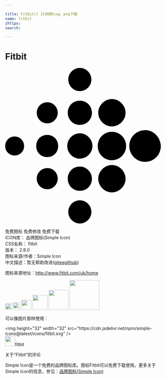 ```yaml
---

title: Fitbit() ICON转svg、png下载
name: fitbit
zhTips: 
search: 

---
```


# Fitbit  <small style="font-size: 60%;font-weight: 100"></small>

<div id="svg" class="svg-wrap">
<svg role="img" viewBox="0 0 24 24" xmlns="http://www.w3.org/2000/svg"><title>Fitbit icon</title><path d="M13.298 1.825c0 .976-.81 1.785-1.786 1.785-.972 0-1.784-.81-1.784-1.785 0-.973.813-1.785 1.784-1.785.976 0 1.786.813 1.786 1.785zm-1.786 3.243c-1.052 0-1.863.81-1.863 1.866 0 1.053.81 1.865 1.865 1.865 1.053 0 1.865-.811 1.865-1.865s-.825-1.866-1.875-1.866h.008zm0 5.029c-1.052 0-1.945.891-1.945 1.945s.894 1.945 1.947 1.945 1.946-.891 1.946-1.945-.894-1.945-1.946-1.945h-.002zm0 5.107c-1.052 0-1.863.81-1.863 1.864s.81 1.866 1.865 1.866c1.053 0 1.865-.811 1.865-1.866 0-.972-.825-1.864-1.875-1.864h.008zm0 5.191c-.972 0-1.784.809-1.784 1.784 0 .97.813 1.781 1.784 1.781.977 0 1.786-.809 1.786-1.784 0-.973-.81-1.781-1.786-1.781zM16.46 4.823c-1.136 0-2.108.977-2.108 2.111 0 1.134.973 2.107 2.108 2.107 1.135 0 2.106-.975 2.106-2.107 0-1.135-.972-2.109-2.106-2.109v-.002zm0 5.03c-1.216 0-2.19.973-2.19 2.19 0 1.216.975 2.187 2.19 2.187 1.215 0 2.189-.971 2.189-2.189 0-1.216-.974-2.188-2.189-2.188zm0 5.108c-1.136 0-2.108.976-2.108 2.107 0 1.135.973 2.109 2.108 2.109 1.135 0 2.106-.976 2.106-2.109s-.971-2.107-2.106-2.107zm5.106-5.353c-1.296 0-2.43 1.055-2.43 2.434 0 1.297 1.051 2.433 2.43 2.433 1.381 0 2.434-1.065 2.434-2.444-.082-1.382-1.135-2.431-2.434-2.431v.008zM6.486 5.312c-.892 0-1.62.73-1.62 1.623 0 .891.729 1.62 1.62 1.62.893 0 1.619-.729 1.619-1.62 0-.893-.727-1.62-1.619-1.62v-.003zm0 5.027c-.973 0-1.703.729-1.703 1.703 0 .975.721 1.703 1.695 1.703s1.695-.73 1.695-1.703c0-.975-.735-1.703-1.71-1.703h.023zm0 5.107c-.892 0-1.62.731-1.62 1.62 0 .895.729 1.623 1.62 1.623.893 0 1.619-.735 1.619-1.635s-.727-1.62-1.619-1.62v.012zm-5.025-4.863c-.813 0-1.461.646-1.461 1.459 0 .81.648 1.459 1.46 1.459.81 0 1.459-.648 1.459-1.459s-.648-1.459-1.458-1.459z"/></svg>
</div>
<detail full-name='fitbit'></detail>

<div class="detail-page">
<p>
<span><span class="badge-success badge">免费图标</span> <span class="badge-success badge">免费修改</span>  <span class="badge-success badge">免费下载</span> </span>
<br/>
<span>
ICON库：
<span class="badge-secondary badge">品牌图标(Simple Icon)</span> 
</span>
<br/>
<span>
CSS名称：
<span class="badge-secondary badge">fitbit</span> 
</span>

<br/>
<span>
版本：
<span class="badge-secondary badge">2.8.0</span> 
</span>
<br/>
<span>图标来源/作者：<span class="badge-light badge">Simple Icon</span></span> 
<br/>
<span class="zh-detail">中文描述：暂无<span class="help-link"><span>帮助改进</span>(<a href="https://gitee.com/liuwave/icon-helper/edit/master/json/brands/fitbit.json" target="_blank" rel="noopener noreferrer">gitee</a><a href="https://github.com/liuwave/icon-helper/edit/master/json/brands/fitbit.json" target="_blank" rel="noopener noreferrer">github</a></span>)</span><br/>
</p>
</div><div class="description description alert alert-light"><p>图标来源地址：<a href="http://www.fitbit.com/uk/home" target="_blank" rel="noopener noreferrer">http://www.fitbit.com/uk/home</a></p></div>
<div class="alert alert-dark">
<img height="21" width="21" src="https://cdn.jsdelivr.net/npm/simple-icons@latest/icons/fitbit.svg" />
<img height="24" width="24" src="https://cdn.jsdelivr.net/npm/simple-icons@latest/icons/fitbit.svg" />
<img height="32" width="32" src="https://cdn.jsdelivr.net/npm/simple-icons@latest/icons/fitbit.svg" />
<img height="48" width="48" src="https://cdn.jsdelivr.net/npm/simple-icons@latest/icons/fitbit.svg" />
<img height="64" width="64" src="https://cdn.jsdelivr.net/npm/simple-icons@latest/icons/fitbit.svg" />
<img height="96" width="96" src="https://cdn.jsdelivr.net/npm/simple-icons@latest/icons/fitbit.svg" />

</div>
<div>
  <p>可以像图片那样使用：    
  </p>
  <div class="alert alert-primary" style="font-size: 14px">
    &lt;img height="32" width="32" src="https://cdn.jsdelivr.net/npm/simple-icons@latest/icons/fitbit.svg" /&gt;
    <copy-btn content='<img height="32" width="32" src="https://cdn.jsdelivr.net/npm/simple-icons@latest/icons/fitbit.svg" />'></copy-btn>
  </div>
  <div class="alert alert-secondary">
    <img height="32" width="32" src="https://cdn.jsdelivr.net/npm/simple-icons@latest/icons/fitbit.svg" />fitbit
    <copy-btn content="fitbit" btn-title="复制图标名称"></copy-btn>
  </div>
</div>

<Vssue title="关于“Fitbit”的评论" >关于“Fitbit”的评论</Vssue>


<div><p>Simple Icon是一个免费的品牌图标库。图标Fitbit可以免费下载使用。更多关于  Simple Icon的信息，参见：<a target="_blank" href="https://iconhelper.cn/brands.html">品牌图标(Simple Icon)</a>
</p></div>
